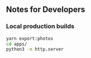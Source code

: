 ## Notes for Developers

### Local production builds

```sh
yarn export:photos
cd apps/
python3 -m http.server
```
